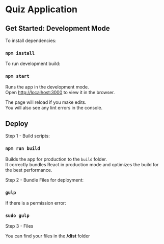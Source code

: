 # Quiz Application

## Get Started: Development Mode
To install dependencies:

### `npm install`

To run development build:

### `npm start`

Runs the app in the development mode.<br>
Open [http://localhost:3000](http://localhost:3000) to view it in the browser.

The page will reload if you make edits.<br>
You will also see any lint errors in the console.

## Deploy 

Step 1 - Build scripts: 

### `npm run build`

Builds the app for production to the `build` folder.<br>
It correctly bundles React in production mode and optimizes the build for the best performance.


Step 2 - Bundle Files for deployment:

### `gulp`

If there is a permission error: 

### `sudo gulp` 

Step 3 - Files 

You can find your files in the **/dist** folder





